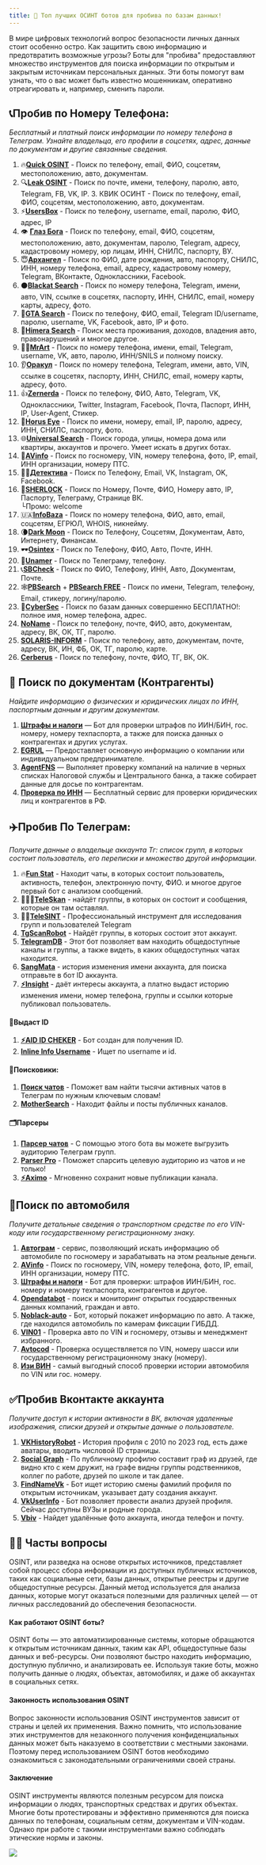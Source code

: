 ```yaml
---
title: 🤖 Топ лучших ОСИНТ ботов для пробива по базам данных!
---
```


В мире цифровых технологий вопрос безопасности личных данных стоит особенно остро. Как защитить свою информацию и предотвратить возможные угрозы? Боты для "пробива" предоставляют множество инструментов для поиска информации по открытым и закрытым источникам персональных данных. Эти боты помогут вам узнать, что о вас может быть известно мошенникам, оперативно отреагировать и, например, сменить пароли.

<!--more-->

## 📞Пробив по Номеру Телефона:

*Бесплатный и платный поиск информации по номеру телефона в Телеграм. Узнайте владельца, его профили в соцсетях, адрес, данные по документам и другие связанные сведения.*

1. 🔥[**Quick OSINT**](/quick-osin/) - Поиск по телефону, email, ФИО, соцсетям, местоположению, авто, документам.
2. 🔍[**Leak OSINT**](/LeakOSINT/) - Поиск по почте, имени, телефону, паролю, авто, Telegram, FB, VK, IP. 3. КВИК ОСИНТ - Поиск по телефону, email, ФИО, соцсетям, местоположению, авто, документам.
3. ⚡️[**UsersBox**](/usersbox/) - Поиск по телефону, username, email, паролю, ФИО, адрес, IP
4. 👁 [**Глаз Бога**](/EyeofGod/) - Поиск по телефону, email, ФИО, соцсетям, местоположению, авто, документам, паролю, Telegram, адресу, кадастровому номеру, юр лицам, ИНН, СНИЛС, паспорту, ВУ.
5. 😇[**Архангел**](/anglsbot/) - Поиск по ФИО, дате рождения, авто, паспорту, СНИЛС, ИНН, номеру телефона, email, адресу, кадастровому номеру, Telegram, ВКонтакте, Одноклассники, Facebook.
6. ⚫️[**Blackat Search**](/blackat-search/) - Поиск по номеру телефона, Telegram, имени, авто, VIN, ссылке в соцсетях, паспорту, ИНН, СНИЛС, email, номеру карты, адресу, фото.
7. 🔫[**GTA Search**](https://telegram.me/gta_searchers_bot) - Поиск по телефону, ФИО, email, Telegram ID/username, паролю, username, VK, Facebook, авто, IP и фото.
8. 🐾[**Himera Search**](/HimeraSearch/) - Поиск места проживания, доходов, владения авто, правонарушений и многое другое.
9. 👨‍🎨[**MrArt**](https://bit.ly/4eHlZWq) - Поиск по номеру телефона, имени, email, Telegram, username, VK, авто, паролю, ИНН/SNILS и полному поиску.
10. 👂[**Оракул**](https://bit.ly/47H77F0) - Поиск по номеру телефона, Telegram, имени, авто, VIN, ссылке в соцсетях, паспорту, ИНН, СНИЛС, email, номеру карты, адресу, фото.
11. 👍[**Zernerda**](/zernerda/) - Поиск по телефону, ФИО, Авто, Telegram, VK, Одноклассники, Twitter, Instagram, Facebook, Почта, Паспорт, ИНН, IP, User-Agent, Стикер.
12. 👀[**Horus Eye**](https://bit.ly/4diE9wx) - Поиск по имени, номеру, email, IP, паролю, адресу, ИНН, СНИЛС, паспорту, фото.
13. 🌐[**Universal Search**](/UniversalSearch/) - Поиск города, улицы, номера дома или квартиры, аккаунтов и прочего. Умеет искать в других ботах.
14. 🚓[**AVinfo**](/AVinfoBot/) - Поиск по госномеру, VIN, номеру телефона, фото, IP, email, ИНН организации, номеру ПТС.
15. 🕵️‍♂️[**Детектива**](https://vk.cc/cCA5NF) - Поиск по Телефону, Email, VK, Instagram, OK, Facebook.
16. 🎩[**SHERL0CK**](https://vk.cc/cy854b) - Поиск по Номеру, Почте, ФИО, Номеру авто, IP, Паспорту, Телеграму, Странице ВК.  
    └Промо: welcome
17. 🇺🇦[**InfoBaza**](https://vk.cc/cy5BYH) - Поиск по номеру телефона, ФИО, авто, email, соцсетям, ЕГРЮЛ, WHOIS, никнейму.
18. 🌘[**Dark Moon**](https://telegram.me/BloodLustSearch_bot) - Поиск по Телефону, Соцсетям, Документам, Авто, Интернету, Финансам.
19. 🕶[**Osintex**](https://vk.cc/cy5C0Y) - Поиск по Телефону, ФИО, Авто, Почте, ИНН.
20. 🥷[**Unamer**](https://vk.cc/cy5C2B) - Поиск по Телеграму, телефону.
21. 📞[**SBCheck**](https://vk.cc/cycZxB) - Поиск по ФИО, Телефону, ИНН, Авто, Документам, Почте.
22. 🕸[**PBSearch**](https://telegram.me/pbsearch_robot) + [**PBSearch FREE**](https://vk.cc/cCA5Wo) - Поиск по имени, Telegram, телефону, Email, стикеру, логину/паролю.
23. 👤[**CyberSec**](https://telegram.me/karma_cybersec_bot) - Поиск по базам данных совершенно БЕСПЛАТНО!: полное имя, номер телефона, адрес.
24. [**NoName**](https://bit.ly/4gF7i7Y) - Поиск по телефону, почте, ФИО, авто, документам, адресу, ВК, ОК, ТГ, паролю.
25. [**SOLARIS-INFORM**](https://bit.ly/4gFNscy) - Поиск по телефону, авто, документам, почте, адресу, ВК, ИН, ФБ, ОК, ТГ, паролю, карте.
26. [**Cerberus**](https://telegram.me/infocerberusbot) - Поиск по телефону, почте, ФИО, ТГ, ВК, ОК.

## 📃 Поиск по документам (Контрагенты)

*Найдите информацию о физических и юридических лицах по ИНН, паспортным данным и другим документам.*

1. [**Штрафы и налоги**](https://telegram.me/ShtrafKZBot) — Бот для проверки штрафов по ИИН/БИН, гос. номеру, номеру техпаспорта, а также для поиска данных о контрагентах и других услугах.
2. [**EGRUL**](https://telegram.me/egrul_bot) — Предоставляет основную информацию о компании или индивидуальном предпринимателе.
3. [**AgentFNS**](https://telegram.me/AgentFNS_bot) — Выполняет проверку компаний на наличие в черных списках Налоговой службы и Центрального банка, а также собирает данные для досье по контрагентам.
4. [**Проверка по ИНН**](https://telegram.me/kontrgood_bot) — Бесплатный сервис для проверки юридических лиц и контрагентов в РФ.

## ✈️Пробив По Телеграм:

*Получите данные о владельце аккаунта Тг: список групп, в которых состоит пользователь, его переписки и множество другой информации.*

1. 🔥[**Fun Stat**](/funstatbot/) - Находит чаты, в которых состоит пользователь, активность, телефон, электронную почту, ФИО. и многое другое первый бот с анализом сообщений.
2. 🧑🏻‍💻[**TeleSkan**](https://vk.cc/cy5Cdf) - найдёт группы, в которых он состоит и сообщения, которые он там оставлял.
3. 👨‍🎤[**TeleSINT**](https://vk.cc/cy5Cem) - Профессиональный инструмент для исследования групп и пользователей Telegram
4. [**TgScanRobot**](https://telegram.me/tgscan_clone_robot) - Найдёт группы, в которых состоит этот аккаунт.
6. [**TelegramDB**](https://telegram.me/tgdb_bot) - Этот бот позволяет вам находить общедоступные каналы и группы, а также видеть, в каких общедоступных чатах находится.
7. [**SangMata**](https://telegram.me/SangMata_BOT) - история изменения имени аккаунта, для поиска отправьте в бот ID аккаунта.
5. [**⚡️Insight**](https://telegram.me/eyeofbeholder_bot) - даёт интересы аккаунта, а платно выдаст историю изменения имени, номер телефона, группы и ссылки которые публиковал пользователь.

#### 🔖Выдаст ID
1. [**⚡️AID ID CHEKER**](https://telegram.me/t.me/CheckID_AIDbot) - Бот создан для получения ID.
2. [**Inline Info Username**](https://telegram.me/t.me/usinfobot) - Ищет по username и id.

#### 🔎Поисковики:
1. [**Поиск чатов**](https://telegram.me/searchforchatsbot) - Поможет вам найти тысячи активных чатов в Телеграм по нужным ключевым словам!  
2. [**MotherSearch**](https://telegram.me/MotherSearchBot) - Находит файлы и посты публичных каналов.

#### 🗂Парсеры
1. [**Парсер чатов**](https://telegram.me/parsetgbot) - С помощью этого бота вы можете выгрузить аудиторию Телеграм групп.
2. [**Parser Pro**](https://telegram.me/botparser_bot) - Поможет спарсить целевую аудиторию из чатов и не только!  
3. [**⚡️Aximo**](https://telegram.me/aximobot?start) - Мгновенно сохранит новые публикации канала.

## 🚗Поиск по автомобиля

*Получите детальные сведения о транспортном средстве по его VIN-коду или государственному регистрационному знаку.*

1. [**Автограм**](https://telegram.me/ABTOGRAMBOT) - сервис, позволяющий искать информацию об автомобиле по госномеру и зарабатывать на этом реальные деньги.  
2. [**AVinfo**](/AVinfoBot/) - Поиск по госномеру, VIN, номеру телефона, фото, IP, email, ИНН организации, номеру ПТС.
3. [**Штрафы и налоги**](https://telegram.me/ShtrafKZBot) - Бот для проверки: штрафов ИИН/БИН, гос. номеру и номеру техпаспорта, контрагентов и другое.
4. [**Opendatabot**](https://telegram.me/OpenDataUABot) - поиск и мониторинг открытых государственных данных компаний, граждан и авто. 
5. [**Noblack-auto**](https://telegram.me/noblackAuto_bot) - Бот, который покажет информацию по авто. А также, где находился автомобиль по камерам фиксации ГИБДД. 
6. [**VIN01**](https://telegram.me/vin01bot) - Проверка авто по VIN и госномеру, отзывы и менеджмент избранного.  
7. [**Avtocod**](https://telegram.me/avtocodbot) - Проверка осуществляется по VIN, номеру шасси или государственному регистрационному знаку (номеру). 
8. [**Изи ВИН**](https://telegram.me/EasyVINbot) - самый выгодный способ проверки истории автомобиля по VIN или гос. номеру.

## ✅Пробив Вконтакте аккаунта

*Получите доступ к истории активности в ВК, включая удаленные изображения, списки друзей и открытые данные о пользователе.*

1. [**VKHistoryRobot**](https://telegram.me/VKHistoryRobot) - История профиля с 2010 по 2023 год, есть даже аватары, вводить числовой ID страницы.
2. [**Social Graph**](https://telegram.me/social_graph_osint_bot) - По публичному профилю составит граф из друзей, где видно кто с кем дружит, на графе видны группы родственников, коллег по работе, друзей по школе и так далее.
3. [**FindNameVk**](https://telegram.me/FindNameVk_bot) - Бот ищет историю смены фамилий профиля по открытым источникам, указывает дату создания аккаунт. 
4. [**VkUserInfo**](https://telegram.me/InfoVkUser_bot) - Бот позволяет провести анализ друзей профиля. Сейчас доступны ВУЗы и родные города.
5. [**Vbiv**](https://telegram.me/Vbib_bot) - Найдет удалённые фото аккаунта, иногда телефон и почту.

## 🤷‍♂️ Часты вопросы

OSINT, или разведка на основе открытых источников, представляет собой процесс сбора информации из доступных публичных источников, таких как социальные сети, базы данных, открытые реестры и другие общедоступные ресурсы. Данный метод используется для анализа данных, которые могут оказаться полезными для различных целей — от личных расследований до обеспечения безопасности.

#### Как работают OSINT боты?
OSINT боты — это автоматизированные системы, которые обращаются к открытым источникам данных, таким как API, общедоступные базы данных и веб-ресурсы. Они позволяют быстро находить информацию, доступную публично, и анализировать ее. Используя такие боты, можно получить данные о людях, объектах, автомобилях, и даже об аккаунтах в социальных сетях.

#### Законность использования OSINT
Вопрос законности использования OSINT инструментов зависит от страны и целей их применения. Важно помнить, что использование этих инструментов для незаконного получения конфиденциальных данных может быть наказуемо в соответствии с местными законами. Поэтому перед использованием OSINT ботов необходимо ознакомиться с законодательными ограничениями своей страны.

#### Заключение
OSINT инструменты являются полезным ресурсом для поиска информации о людях, транспортных средствах и других объектах. Многие боты протестированы и эффективно применяются для поиска данных по телефонам, социальным сетям, документам и VIN-кодам. Однако при работе с такими инструментами важно соблюдать этические нормы и законы.

![](/images/probivbot.webp)
